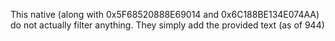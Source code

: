 This native (along with 0x5F68520888E69014 and 0x6C188BE134E074AA) do not actually filter anything. They simply add the provided text (as of 944)